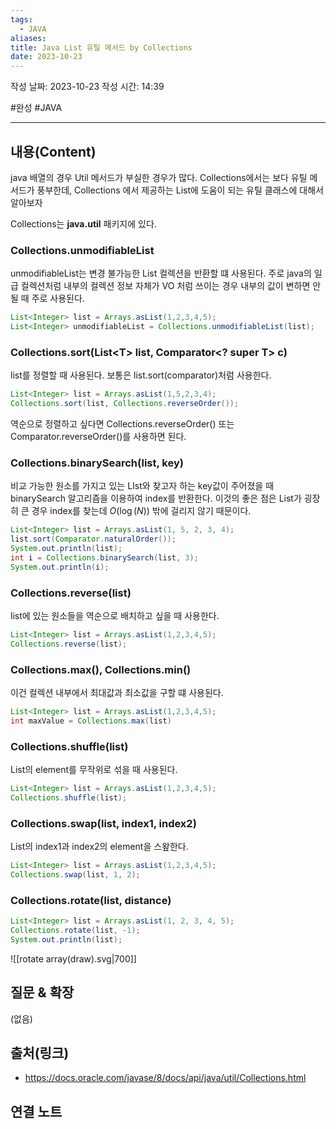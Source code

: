 ```yaml
---
tags:
  - JAVA
aliases: 
title: Java List 유틸 메서드 by Collections
date: 2023-10-23
---
```

작성 날짜: 2023-10-23
작성 시간: 14:39

#완성 #JAVA 

----
## 내용(Content)
java 배열의 경우 Util 메서드가 부실한 경우가 많다. Collections에서는 보다 유틸 메서드가 풍부한데, Collections 에서 제공하는 List에 도움이 되는 유틸 클래스에 대해서 알아보자

Collections는 **java.util** 패키지에 있다.

### Collections.unmodifiableList

unmodifiableList는 변경 불가능한 List 컬렉션을 반환할 떄 사용된다. 주로 java의 일급 컬렉션처럼 내부의 컬렉션 정보 자체가 VO 처럼 쓰이는 경우 내부의 값이 변하면 안될 때 주로 사용된다.

```java
List<Integer> list = Arrays.asList(1,2,3,4,5);
List<Integer> unmodifiableList = Collections.unmodifiableList(list);
```

### Collections.sort(List\<T> list, Comparator\<? super T> c)

list를 정렬할 때 사용된다.  보통은 list.sort(comparator)처럼 사용한다.

```java
List<Integer> list = Arrays.asList(1,5,2,3,4);
Collections.sort(list, Collections.reverseOrder());
```

역순으로 정렬하고 싶다면 Collections.reverseOrder() 또는 Comparator.reverseOrder()를 사용하면 된다.

### Collections.binarySearch(list, key)

비교 가능한 원소를 가지고 있는 LIst와 찾고자 하는 key값이 주어졌을 때 binarySearch 알고리즘을 이용하여 index를 반환한다. 이것의 좋은 점은 List가 굉장히 큰 경우 index를 찾는데 $O(\log(N))$ 밖에 걸리지 않기 때문이다.

```java
List<Integer> list = Arrays.asList(1, 5, 2, 3, 4);  
list.sort(Comparator.naturalOrder());  
System.out.println(list);  
int i = Collections.binarySearch(list, 3);  
System.out.println(i);
```


### Collections.reverse(list)

list에 있는 원소들을 역순으로 배치하고 싶을 때 사용한다.

```java
List<Integer> list = Arrays.asList(1,2,3,4,5);
Collections.reverse(list);
```


### Collections.max(), Collections.min()

이건 컬렉션 내부에서 최대값과 최소값을 구할 떄 사용된다.

```java
List<Integer> list = Arrays.asList(1,2,3,4,5);
int maxValue = Collections.max(list)
```


### Collections.shuffle(list)

List의 element를 무작위로 섞을 때 사용된다.

```java
List<Integer> list = Arrays.asList(1,2,3,4,5);
Collections.shuffle(list);
```

### Collections.swap(list, index1, index2)

List의 index1과 index2의 element을 스왚한다.

```java
List<Integer> list = Arrays.asList(1,2,3,4,5);
Collections.swap(list, 1, 2);
```

### Collections.rotate(list, distance)

```java
List<Integer> list = Arrays.asList(1, 2, 3, 4, 5);  
Collections.rotate(list, -1);  
System.out.println(list);
```

![[rotate array(draw).svg|700]]



## 질문 & 확장

(없음)

## 출처(링크)
- https://docs.oracle.com/javase/8/docs/api/java/util/Collections.html

## 연결 노트










